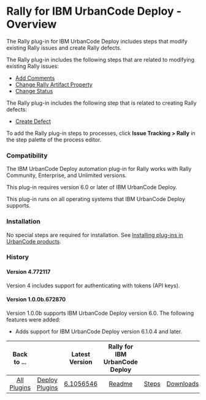 
# Rally for IBM UrbanCode Deploy - Overview

The Rally plug-in for IBM UrbanCode Deploy includes steps that modify existing Rally issues and create Rally defects.

The Rally plug-in includes the following steps that are related to modifying existing Rally issues:

* [Add Comments](#add_comments "Add Comments")
* [Change Rally Artifact Property](#change_rally_artifact_property "Change Rally Artifact Property")
* [Change Status](#change_status "Change Status")

The Rally plug-in includes the following step that is related to creating Rally defects:

* [Create Defect](#create_defect "Create Defect")

To add the Rally plug-in steps to processes, click **Issue Tracking > Rally** in the step palette of the process editor.

### Compatibility

The IBM UrbanCode Deploy automation plug-in for Rally works with Rally Community, Enterprise, and Unlimited versions.

This plug-in requires version 6.0 or later of IBM UrbanCode Deploy.

This plug-in runs on all operating systems that IBM UrbanCode Deploy supports.

### Installation

No special steps are required for installation. See [Installing plug-ins in UrbanCode products](https://community.ibm.com/community/user/wasdevops/blogs/laurel-dickson-bull1/2022/06/13/install-plugins "Installing plug-ins in UrbanCode products").

### History

#### Version 4.772117

Version 4 includes support for authenticating with tokens (API keys).

#### Version 1.0.0b.672870

Version 1.0.0b supports IBM UrbanCode Deploy version 6.0. The following features were added:

* Adds support for IBM UrbanCode Deploy version 6.1.0.4 and later.


|Back to ...||Latest Version|Rally for IBM UrbanCode Deploy |||
| :---: | :---: | :---: | :---: | :---: | :---: |
|[All Plugins](../../index.md)|[Deploy Plugins](../README.md)|[6.1056546](https://raw.githubusercontent.com/UrbanCode/IBM-UCD-PLUGINS/main/files/Rally/Rally-6.1056546.zip)|[Readme](README.md)|[Steps](steps.md)|[Downloads](downloads.md)|
